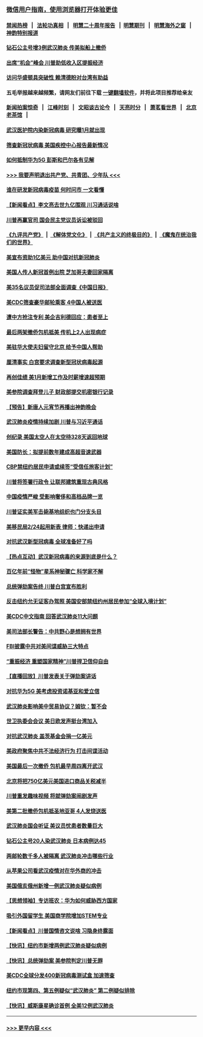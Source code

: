 ### [微信用户指南，使用浏览器打开体验更佳](https://github.com/gfw-breaker/banned-news1/blob/master/indexes/wechat-guide.md?t=0)
#### [禁闻热榜](热点新闻.md?t=0)  &nbsp;&nbsp;|&nbsp;&nbsp; [法轮功真相](https://github.com/gfw-breaker/truth/blob/master/README.md?t=0) &nbsp;&nbsp;|&nbsp;&nbsp; [明慧二十周年报告](https://github.com/gfw-breaker/mh-reports/blob/master/README.md?t=0) &nbsp;&nbsp;|&nbsp;&nbsp;[明慧期刊](https://github.com/gfw-breaker/mh-qikan) &nbsp;&nbsp;|&nbsp;&nbsp; [明慧海外之窗](https://github.com/gfw-breaker/mh-news/blob/master/README.md?t=0) &nbsp;&nbsp;|&nbsp;&nbsp; [神韵特别报道](https://github.com/gfw-breaker/mh-news/blob/master/shenyun.md?t=0)
#### [钻石公主号增3例武汉肺炎 传美拟船上撤侨](../pages/nsc412/n11853240.md?t=02081333) 
#### [出席“机会”峰会 川普助低收入区提振经济](../pages/nsc412/n11853232.md?t=02081333) 
#### [访问华盛顿具突破性 赖清德盼对台湾有助益](../pages/nsc412/n11853129.md?t=02081333) 
#### 五毛举报越来越频繁，请网友们前往下载 [一键翻墙软件](https://github.com/gfw-breaker/ssr-accounts)，并将此项目推荐给亲友
#### [新闻拍案惊奇](https://github.com/gfw-breaker/banned-news1/blob/master/pages/link4.md) &nbsp;&nbsp;|&nbsp;&nbsp; [江峰时刻](https://github.com/gfw-breaker/banned-news1/blob/master/pages/link4.md) &nbsp;&nbsp;|&nbsp;&nbsp; [文昭谈古论今](https://github.com/gfw-breaker/banned-news1/blob/master/pages/link4.md) &nbsp;&nbsp;|&nbsp;&nbsp; [天亮时分](https://github.com/gfw-breaker/banned-news1/blob/master/pages/link4.md) &nbsp;&nbsp;|&nbsp;&nbsp; [萧茗看世界](https://github.com/gfw-breaker/banned-news1/blob/master/pages/link4.md) &nbsp;&nbsp;|&nbsp;&nbsp; [北京老茶馆](https://github.com/gfw-breaker/banned-news1/blob/master/pages/link4.md) &nbsp;&nbsp;|&nbsp;&nbsp; 
#### [武汉医护院内染新冠病毒 研究曝1月就出现](../pages/nsc412/n11852928.md?t=02081333) 
#### [筛查新冠状病毒 美国疾控中心报告最新情况](../pages/nsc412/n11853070.md?t=02081333) 
#### [如何抵制华为5G 彭斯和巴尔各有见解](../pages/nsc412/n11852535.md?t=02081333) 
#### [>>> 我要声明退出共产党、共青团、少年队 <<<](https://github.com/begood0513/goodnews/blob/master/quit/letter.md) 
#### [谁在研发新冠病毒疫苗 何时问市 一文看懂](../pages/nsc412/n11852840.md?t=02081333) 
#### [【新闻看点】李文亮去世九亿围观 川习通话说啥](../pages/nsc412/n11852360.md?t=02081333) 
#### [川普再赢官司 国会民主党议员诉讼被驳回](../pages/nsc412/n11852287.md?t=02081333) 
#### [《九评共产党》](https://github.com/begood0513/9ping.md/blob/master/README.md) &nbsp;|&nbsp; [《解体党文化》](../../../../jtdwh.md/blob/master/README.md)  &nbsp;|&nbsp; [《共产主义的终极目的》](../../../../gczydzjmd.md/blob/master/README.md) &nbsp;|&nbsp; [《魔鬼在统治我们的世界》](../../../../mgztzwmdsj.md/blob/master/README.md) 
#### [美宣布资助1亿美元 助中国对抗新冠肺炎](../pages/nsc412/n11852531.md?t=02081333) 
#### [美国人传人新冠首例出院 芝加哥夫妻回家隔离](../pages/nsc412/n11852452.md?t=02081333) 
#### [美35名议员促司法部全面调查《中国日报》](../pages/nsc412/n11852435.md?t=02081333) 
#### [美CDC筛查豪华邮轮乘客 4中国人被送医](../pages/nsc412/n11852085.md?t=02081333) 
#### [遭中方抢注专利 美企吉利德回应：患者至上](../pages/nsc412/n11852037.md?t=02081333) 
#### [最后两架撤侨包机抵美 传机上2人出现病症](../pages/nsc412/n11852173.md?t=02081333) 
#### [美驻华大使夫妇留守北京 给予中国人帮助](../pages/nsc412/n11852165.md?t=02081333) 
#### [厘清事实 白宫要求调查新型冠状病毒起源](../pages/nsc412/n11852106.md?t=02081333) 
#### [再创佳绩 美1月新增工作及时薪增速超预期](../pages/nsc412/n11852174.md?t=02081333) 
#### [美参院调查拜登儿子 财政部提交机密银行记录](../pages/nsc412/n11851808.md?t=02081333) 
#### [【预告】新唐人元宵节再播出神韵晚会](../pages/nsc412/n11843192.md?t=02081333) 
#### [武汉肺炎疫情持续加剧 川普与习近平通话](../pages/nsc412/n11851613.md?t=02081333) 
#### [创纪录 美国太空人在太空待328天返回地球](../pages/nsc412/n11851266.md?t=02081333) 
#### [美国防长：拟提前数年建成高超音速武器](../pages/nsc412/n11850959.md?t=02081333) 
#### [CBP禁纽约居民申请或续签“受信任旅客计划”](../pages/nsc412/n11850857.md?t=02081333) 
#### [川普将签署行政令 让联邦建筑重现古典风格](../pages/nsc412/n11850654.md?t=02081333) 
#### [中国疫情严峻 受影响奢侈和高档品牌一览](../pages/nsc412/n11850319.md?t=02081333) 
#### [川普证实美军击毙基地组织也门分支头目](../pages/nsc412/n11850383.md?t=02081333) 
#### [美移民局2/24起用新表 律师：快递出申请](../pages/nsc412/n11848220.md?t=02081333) 
#### [对抗武汉新型冠病毒 全球准备好了吗](../pages/nsc412/n11850142.md?t=02081333) 
#### [【热点互动】武汉新冠病毒的来源到底是什么？](../pages/nsc412/n11849749.md?t=02081333) 
#### [百亿年前“怪物”星系神秘骤亡 科学家不解](../pages/nsc412/n11849863.md?t=02081333) 
#### [总统弹劾案告终 川普白宫宣布胜利](../pages/nsc412/n11849985.md?t=02081333) 
#### [反击纽约允无证客办驾照  美国安部禁纽约州居民参加“全球入境计划”](../pages/nsc412/n11849828.md?t=02081333) 
#### [美CDC中文指南 回答武汉肺炎11大问题](../pages/nsc412/n11849703.md?t=02081333) 
#### [美司法部长警告：中共野心是想拥有世界](../pages/nsc412/n11849769.md?t=02081333) 
#### [FBI披露中共对美间谍威胁三大特点](../pages/nsc412/n11849700.md?t=02081333) 
#### [“重振经济 重塑国家精神”川普捍卫信仰自由](../pages/nsc412/n11849641.md?t=02081333) 
#### [【直播回放】川普发表关于弹劾案讲话](../pages/nsc412/n11849472.md?t=02081333) 
#### [对抗华为5G 美考虑投资诺基亚和爱立信](../pages/nsc412/n11849510.md?t=02081333) 
#### [武汉肺炎影响美中贸易协议？姆钦：暂不会](../pages/nsc412/n11849497.md?t=02081333) 
#### [世卫执委会会议 美日欧发声挺台湾加入](../pages/nsc412/n11849433.md?t=02081333) 
#### [对抗武汉肺炎 盖茨基金会捐一亿美元](../pages/nsc412/n11848953.md?t=02081333) 
#### [美政府聚焦中共不法经济行为 打击间谍活动](../pages/nsc412/n11849322.md?t=02081333) 
#### [美国最后一次撤侨 包机最早周四离开武汉](../pages/nsc412/n11849395.md?t=02081333) 
#### [北京将把750亿美元美国进口商品关税减半](../pages/nsc412/n11848896.md?t=02081333) 
#### [川普重发趣味视频 将就弹劾案闹剧发声](../pages/nsc412/n11848715.md?t=02081333) 
#### [美第二批撤侨包机抵圣地亚哥 4人发烧送医](../pages/nsc412/n11847923.md?t=02081333) 
#### [武汉肺炎国会听证 美议员忧患者数量巨大](../pages/nsc412/n11844851.md?t=02081333) 
#### [钻石公主号20人染武汉肺炎 日本病例达45](../pages/nsc412/n11847823.md?t=02081333) 
#### [两邮轮数千多人被隔离 武汉肺炎冲击哪些行业](../pages/nsc412/n11847456.md?t=02081333) 
#### [从苹果公司看武汉疫情对在华外商的冲击](../pages/nsc412/n11847586.md?t=02081333) 
#### [美国俄亥俄州新增一例武汉肺炎疑似病例](../pages/nsc412/n11847714.md?t=02081333) 
#### [【思想领袖】专访班农：华为如何威胁西方国家](../pages/nsc412/n11847306.md?t=02081333) 
#### [吸引外国留学生 美国商学院增加STEM专业](../pages/nsc412/n11847417.md?t=02081333) 
#### [【新闻看点】川普国情咨文说啥 习隐身终露面](../pages/nsc412/n11847016.md?t=02081333) 
#### [【快讯】纽约市新增两例武汉肺炎疑似病例](../pages/nsc412/n11847250.md?t=02081333) 
#### [【快讯】总统弹劾案 美参院判定川普无罪](../pages/nsc412/n11847316.md?t=02081333) 
#### [美CDC全球分发400新冠病毒测试盒 加速筛查](../pages/nsc412/n11847260.md?t=02081333) 
#### [纽约市现第四、第五例疑似“武汉肺炎”   第二例疑似排除](../pages/nsc412/n11847332.md?t=02081333) 
#### [【快讯】威斯康星确诊首例 全美12例武汉肺炎](../pages/nsc412/n11847162.md?t=02081333) 

----
#### [ >>> 更早内容 <<< ](../indexes/nsc412-earlier.md)
